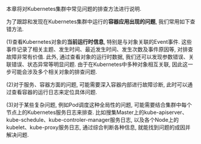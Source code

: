 本章将对Kubernetes集群中常见问题的排查方法进行说明. 

为了跟踪和发现在Kubernetes集群中运行的**容器应用出现的问题**, 我们常用如下查错方法. 

(1)查看Kubernetes对象的**当前运行时信息**, 特别是与对象关联的Event事件. 这些事件记录了相关主题、发生时间、最近发生时间、发生次数及事件原因等, 对排查故障非常有价值. 此外, 通过查看对象的运行时数据, 我们还可以发现参数错误、关联错误、状态异常等明显问题. 由于在Kubernetes中多种对象相互关联, 因此这一步可能会涉及多个相关对象的排查问题. 

(2)对于服务、容器方面的问题, 可能需要深入容器内部进行故障诊断, 此时可以通过查看容器的运行日志来定位具体问题. 

(3)对于某些复杂问题, 例如Pod调度这种全局性的问题, 可能需要结合集群中每个节点上的Kubernetes服务日志来排查. 比如搜集Master上的kube-apiserver、kube-schedule、kube-controler-manager服务日志, 以及各个Node上的kubelet、kube-proxy服务日志, 通过综合判断各种信息, 就能找到问题的成因并解决问题. 

